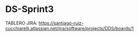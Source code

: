 # DS-Sprint3
TABLERO JIRA:
https://santiago-ruiz-cucchiarelli.atlassian.net/jira/software/projects/DDS/boards/1
